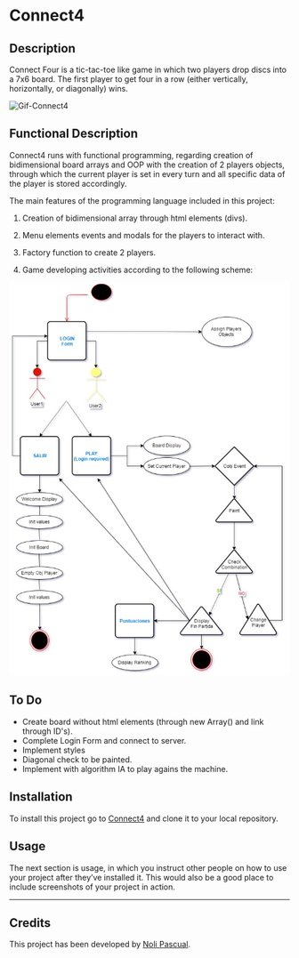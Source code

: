 # Connect4

## Description

Connect Four is a tic-tac-toe like game in which two players drop discs into a 7x6 board. The first player to get four in a row (either vertically, horizontally, or diagonally) wins.


![Gif-Connect4](https://media2.giphy.com/media/Zey3Av3PpHISA/200.webp?cid=790b76116ef6ebef6428d453f1f0b65f56c7d21e141db45b&rid=200.webp)



## Functional Description

Connect4 runs with functional programming, regarding creation of bidimensional board arrays and OOP with the creation of 2 players objects, through which the current player is set in every turn and all specific data of the player is stored accordingly.

The main features of the programming language included in this project:

1. Creation of bidimensional array through html elements (divs).

2. Menu elements events and modals for the players to interact with.

3. Factory function to create 2 players.

4. Game developing activities according to the following scheme:

![Activities](Connect4.jpg)

## To Do

- Create board without html elements (through new Array() and link through ID's).
- Complete Login Form and connect to server.
- Implement styles
- Diagonal check to be painted.
- Implement with algorithm IA to play agains the machine.

## Installation

To install this project go to [Connect4](https://github.com/manoli2013/Connect4.git) and clone it to your local repository.

## Usage

The next section is usage, in which you instruct other people on how to use your project after they’ve installed it. This would also be a good place to include screenshots of your project in action.

---

## Credits

This project has been developed by [Noli Pascual](https://github.com/manoli2013).




